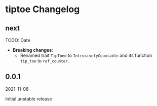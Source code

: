 # tiptoe Changelog

<!-- markdownlint-disable no-trailing-punctuation -->

## next

TODO: Date

- **Breaking changes**:
  - Renamed trait `TipToed` to `IntrusivelyCountable` and its function `tip_toe` to `ref_counter`.

## 0.0.1

2021-11-08

Initial unstable release
